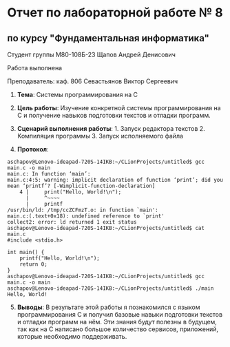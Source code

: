 # Отчет по лабораторной работе № 8
## по курсу "Фундаментальная информатика"

Студент группы М80-108Б-23 Щапов Андрей Денисович

Работа выполнена 

Преподаватель: каф. 806 Севастьянов Виктор Сергеевич

1. **Тема**: Системы программирования на C

2. **Цель работы**: Изучение конкретной системы программирования на C и получение навыков подготовки текстов и отладки программ.

3. **Сценарий выполнения работы**: 
                1. Запуск редактора текстов
                2. Компиляция программы
                3. Запуск исполняемого файла

4. **Протокол**: 
```
aschapov@Lenovo-ideapad-720S-14IKB:~/CLionProjects/untitled$ gcc main.c -o main
main.c: In function ‘main’:
main.c:4:5: warning: implicit declaration of function ‘print’; did you mean ‘printf’? [-Wimplicit-function-declaration]
    4 |     print("Hello, World!\n");
      |     ^~~~~
      |     printf
/usr/bin/ld: /tmp/ccZCFmzT.o: in function `main':
main.c:(.text+0x18): undefined reference to `print'
collect2: error: ld returned 1 exit status
aschapov@Lenovo-ideapad-720S-14IKB:~/CLionProjects/untitled$ cat main.c
#include <stdio.h>

int main() {
    printf("Hello, World!\n");
    return 0;
}
aschapov@Lenovo-ideapad-720S-14IKB:~/CLionProjects/untitled$ gcc main.c -o main
aschapov@Lenovo-ideapad-720S-14IKB:~/CLionProjects/untitled$ ./main
Hello, World!
```

5. **Выводы**: В результате этой работы я познакомился с языком программирования C и получил базовые навыки подготовки текстов и отладки программ на нём. Эти знания будут полезны в будущем, так как на C написано большое количество сервисов, приложений, которые необходимо поддерживать.
